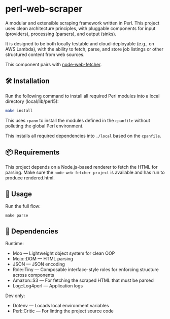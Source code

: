 # perl-web-scraper

A modular and extensible scraping framework written in Perl. This project uses clean architecture principles, with pluggable components for input (providers), processing (parsers), and output (sinks).

It is designed to be both locally testable and cloud-deployable (e.g., on AWS Lambda), with the ability to fetch, parse, and store job listings or other structured content from web sources.

This component pairs with [node-web-fetcher](https://github.com/PhilNel/node-web-fetcher).

## 🛠 Installation

Run the following command to install all required Perl modules into a local directory (local/lib/perl5):

```bash
make install
```

This uses `cpanm` to install the modules defined in the `cpanfile` without polluting the global Perl environment.

This installs all required dependencies into `./local` based on the `cpanfile`.

## 📦 Requirements
This project depends on a Node.js-based renderer to fetch the HTML for parsing.
Make sure the `node-web-fetcher project` is available and has run to produce rendered.html.

## 🧪 Usage

Run the full flow:

```make
make parse
```

## 🔧 Dependencies

Runtime:
- Moo — Lightweight object system for clean OOP
- Mojo::DOM — HTML parsing
- JSON — JSON encoding
- Role::Tiny — Composable interface-style roles for enforcing structure across components
- Amazon::S3 — For fetching the scraped HTML that must be parsed
- Log::Log4perl — Application logs

Dev only:
- Dotenv — Locads local environment variables
- Perl::Critic — For linting the project source code